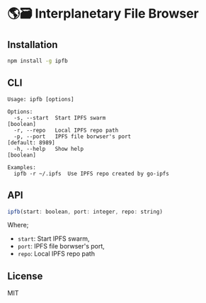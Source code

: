 # 🌎🗃 Interplanetary File Browser

## Installation

```bash
npm install -g ipfb
```

## CLI

```
Usage: ipfb [options]

Options:
  -s, --start  Start IPFS swarm                                        [boolean]
  -r, --repo   Local IPFS repo path
  -p, --port   IPFS file borwser's port                          [default: 8989]
  -h, --help   Show help                                               [boolean]

Examples:
  ipfb -r ~/.ipfs  Use IPFS repo created by go-ipfs
```

## API

```js
ipfb(start: boolean, port: integer, repo: string)
```
Where;

* `start`: Start IPFS swarm,
* `port`: IPFS file borwser's port,
* `repo`: Local IPFS repo path

## License

MIT
